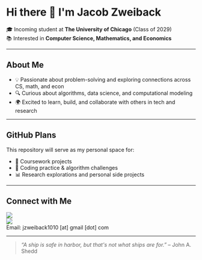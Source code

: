 # Hi there 👋 I'm Jacob Zweiback

🎓 Incoming student at **The University of Chicago** (Class of 2029)  
📚 Interested in **Computer Science, Mathematics, and Economics**  

---

## About Me
- 💡 Passionate about problem-solving and exploring connections across CS, math, and econ  
- 🔍 Curious about algorithms, data science, and computational modeling  
- 🌍 Excited to learn, build, and collaborate with others in tech and research  

---

## GitHub Plans
This repository will serve as my personal space for:
- 📂 Coursework projects  
- 🧩 Coding practice & algorithm challenges  
- 📊 Research explorations and personal side projects  

---

## Connect with Me
<a href= "https://github.com/jz1010"><img src = "https://img.shields.io/badge/GitHub-181717.svg?style=for-the-badge&logo=GitHub&logoColor=white"></a>  
<a href= "https://www.linkedin.com/in/jacob-zweiback-682a6825b/"><img src = "https://img.shields.io/badge/LinkedIn-0077B5?style=for-the-badge&logo=linkedin&logoColor=white"></a>    
Email: jzweiback1010 [at] gmail [dot] com

---

> _“A ship is safe in harbor, but that's not what ships are for.”_ – John A. Shedd

